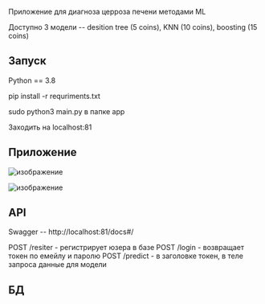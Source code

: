 Приложение для диагноза церроза печени методами ML

Доступно 3 модели -- desition tree (5 coins), KNN (10 coins), boosting (15 coins)

## Запуск

Python == 3.8 

pip install -r requriments.txt

sudo python3 main.py в папке app

Заходить на localhost:81

## Приложение 

![изображение](https://github.com/KozhevnikovAlexandr/ML_practicum/assets/56560126/a4ea8b51-b307-4e20-886e-f1fcf0ecd679)

![изображение](https://github.com/KozhevnikovAlexandr/ML_practicum/assets/56560126/6fb49a79-07b3-4c6c-a205-4b8f2c362848)


## API 

Swagger -- http://localhost:81/docs#/

POST /resiter - регистрирует юзера в базе 
POST /login - возвращает токен по емейлу и паролю 
POST /predict - в заголовке токен, в теле запроса данные для модели 

## БД 
